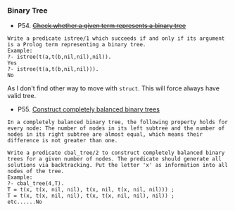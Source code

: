 ### Binary Tree

* P54. [~~Check whether a given term represents a binary tree~~](/binarytree/p54_test.go#L3) 
```
Write a predicate istree/1 which succeeds if and only if its argument is a Prolog term representing a binary tree.
Example:
?- istree(t(a,t(b,nil,nil),nil)).
Yes
?- istree(t(a,t(b,nil,nil))).
No
```

As I don't find other way to move with `struct`. This will force always have valid tree.

* P55. [Construct completely balanced binary trees](/binarytree/p55_test.go#L3)
```
In a completely balanced binary tree, the following property holds for every node: The number of nodes in its left subtree and the number of nodes in its right subtree are almost equal, which means their difference is not greater than one.

Write a predicate cbal_tree/2 to construct completely balanced binary trees for a given number of nodes. The predicate should generate all solutions via backtracking. Put the letter 'x' as information into all nodes of the tree.
Example:
?- cbal_tree(4,T).
T = t(x, t(x, nil, nil), t(x, nil, t(x, nil, nil))) ;
T = t(x, t(x, nil, nil), t(x, t(x, nil, nil), nil)) ;
etc......No
```